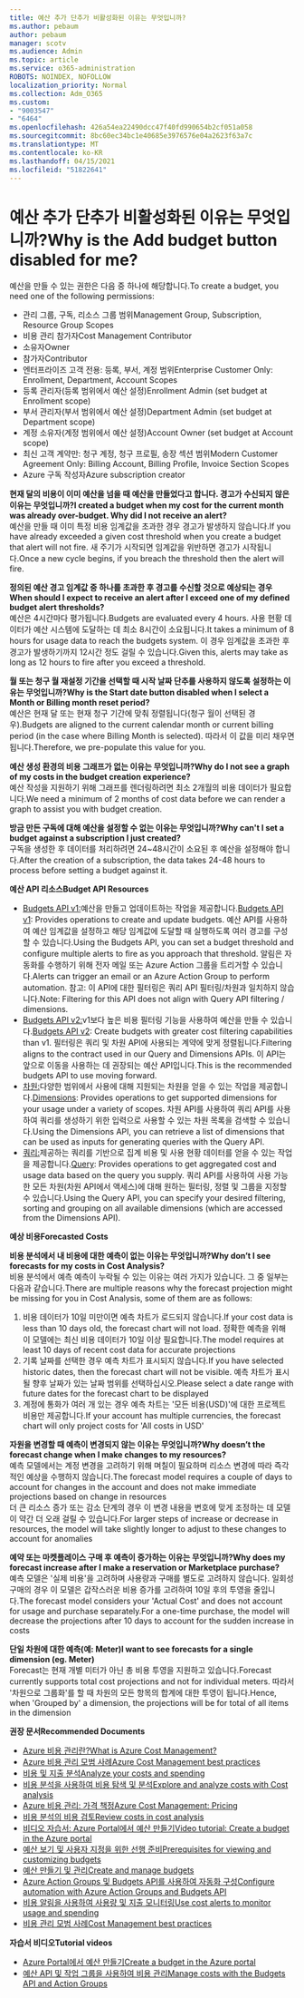 ```yaml
---
title: 예산 추가 단추가 비활성화된 이유는 무엇입니까?
ms.author: pebaum
author: pebaum
manager: scotv
ms.audience: Admin
ms.topic: article
ms.service: o365-administration
ROBOTS: NOINDEX, NOFOLLOW
localization_priority: Normal
ms.collection: Adm_O365
ms.custom:
- "9003547"
- "6464"
ms.openlocfilehash: 426a54ea22490dcc47f40fd990654b2cf051a058
ms.sourcegitcommit: 8bc60ec34bc1e40685e3976576e04a2623f63a7c
ms.translationtype: MT
ms.contentlocale: ko-KR
ms.lasthandoff: 04/15/2021
ms.locfileid: "51822641"
---
```

# <a name="why-is-the-add-budget-button-disabled-for-me"></a><span data-ttu-id="43d9b-102">예산 추가 단추가 비활성화된 이유는 무엇입니까?</span><span class="sxs-lookup"><span data-stu-id="43d9b-102">Why is the Add budget button disabled for me?</span></span>

<span data-ttu-id="43d9b-103">예산을 만들 수 있는 권한은 다음 중 하나에 해당합니다.</span><span class="sxs-lookup"><span data-stu-id="43d9b-103">To create a budget, you need one of the following permissions:</span></span>

- <span data-ttu-id="43d9b-104">관리 그룹, 구독, 리소스 그룹 범위</span><span class="sxs-lookup"><span data-stu-id="43d9b-104">Management Group, Subscription, Resource Group Scopes</span></span>
- <span data-ttu-id="43d9b-105">비용 관리 참가자</span><span class="sxs-lookup"><span data-stu-id="43d9b-105">Cost Management Contributor</span></span>
- <span data-ttu-id="43d9b-106">소유자</span><span class="sxs-lookup"><span data-stu-id="43d9b-106">Owner</span></span>
- <span data-ttu-id="43d9b-107">참가자</span><span class="sxs-lookup"><span data-stu-id="43d9b-107">Contributor</span></span>
- <span data-ttu-id="43d9b-108">엔터프라이즈 고객 전용: 등록, 부서, 계정 범위</span><span class="sxs-lookup"><span data-stu-id="43d9b-108">Enterprise Customer Only: Enrollment, Department, Account Scopes</span></span>
- <span data-ttu-id="43d9b-109">등록 관리자(등록 범위에서 예산 설정)</span><span class="sxs-lookup"><span data-stu-id="43d9b-109">Enrollment Admin (set budget at Enrollment scope)</span></span>
- <span data-ttu-id="43d9b-110">부서 관리자(부서 범위에서 예산 설정)</span><span class="sxs-lookup"><span data-stu-id="43d9b-110">Department Admin (set budget at Department scope)</span></span>
- <span data-ttu-id="43d9b-111">계정 소유자(계정 범위에서 예산 설정)</span><span class="sxs-lookup"><span data-stu-id="43d9b-111">Account Owner (set budget at Account scope)</span></span>
- <span data-ttu-id="43d9b-112">최신 고객 계약만: 청구 계정, 청구 프로필, 송장 섹션 범위</span><span class="sxs-lookup"><span data-stu-id="43d9b-112">Modern Customer Agreement Only: Billing Account, Billing Profile, Invoice Section Scopes</span></span>
- <span data-ttu-id="43d9b-113">Azure 구독 작성자</span><span class="sxs-lookup"><span data-stu-id="43d9b-113">Azure subscription creator</span></span>

<span data-ttu-id="43d9b-114">**현재 달의 비용이 이미 예산을 넘을 때 예산을 만들었다고 합니다. 경고가 수신되지 않은 이유는 무엇입니까?**</span><span class="sxs-lookup"><span data-stu-id="43d9b-114">**I created a budget when my cost for the current month was already over-budget. Why did I not receive an alert?**</span></span>  
<span data-ttu-id="43d9b-115">예산을 만들 때 이미 특정 비용 임계값을 초과한 경우 경고가 발생하지 않습니다.</span><span class="sxs-lookup"><span data-stu-id="43d9b-115">If you have already exceeded a given cost threshold when you create a budget that alert will not fire.</span></span> <span data-ttu-id="43d9b-116">새 주기가 시작되면 임계값을 위반하면 경고가 시작됩니다.</span><span class="sxs-lookup"><span data-stu-id="43d9b-116">Once a new cycle begins, if you breach the threshold then the alert will fire.</span></span>

<span data-ttu-id="43d9b-117">**정의된 예산 경고 임계값 중 하나를 초과한 후 경고를 수신할 것으로 예상되는 경우**</span><span class="sxs-lookup"><span data-stu-id="43d9b-117">**When should I expect to receive an alert after I exceed one of my defined budget alert thresholds?**</span></span>  
<span data-ttu-id="43d9b-118">예산은 4시간마다 평가됩니다.</span><span class="sxs-lookup"><span data-stu-id="43d9b-118">Budgets are evaluated every 4 hours.</span></span> <span data-ttu-id="43d9b-119">사용 현황 데이터가 예산 시스템에 도달하는 데 최소 8시간이 소요됩니다.</span><span class="sxs-lookup"><span data-stu-id="43d9b-119">It takes a minimum of 8 hours for usage data to reach the budgets system.</span></span> <span data-ttu-id="43d9b-120">이 경우 임계값을 초과한 후 경고가 발생하기까지 12시간 정도 걸릴 수 있습니다.</span><span class="sxs-lookup"><span data-stu-id="43d9b-120">Given this, alerts may take as long as 12 hours to fire after you exceed a threshold.</span></span>

<span data-ttu-id="43d9b-121">**월 또는 청구 월 재설정 기간을 선택할 때 시작 날짜 단추를 사용하지 않도록 설정하는 이유는 무엇입니까?**</span><span class="sxs-lookup"><span data-stu-id="43d9b-121">**Why is the Start date button disabled when I select a Month or Billing month reset period?**</span></span>  
<span data-ttu-id="43d9b-122">예산은 현재 달 또는 현재 청구 기간에 맞춰 정렬됩니다(청구 월이 선택된 경우).</span><span class="sxs-lookup"><span data-stu-id="43d9b-122">Budgets are aligned to the current calendar month or current billing period (in the case where Billing Month is selected).</span></span> <span data-ttu-id="43d9b-123">따라서 이 값을 미리 채우면 됩니다.</span><span class="sxs-lookup"><span data-stu-id="43d9b-123">Therefore, we pre-populate this value for you.</span></span>

<span data-ttu-id="43d9b-124">**예산 생성 환경의 비용 그래프가 없는 이유는 무엇입니까?**</span><span class="sxs-lookup"><span data-stu-id="43d9b-124">**Why do I not see a graph of my costs in the budget creation experience?**</span></span>  
<span data-ttu-id="43d9b-125">예산 작성을 지원하기 위해 그래프를 렌더링하려면 최소 2개월의 비용 데이터가 필요합니다.</span><span class="sxs-lookup"><span data-stu-id="43d9b-125">We need a minimum of 2 months of cost data before we can render a graph to assist you with budget creation.</span></span>

<span data-ttu-id="43d9b-126">**방금 만든 구독에 대해 예산을 설정할 수 없는 이유는 무엇입니까?**</span><span class="sxs-lookup"><span data-stu-id="43d9b-126">**Why can't I set a budget against a subscription I just created?**</span></span>  
<span data-ttu-id="43d9b-127">구독을 생성한 후 데이터를 처리하려면 24~48시간이 소요된 후 예산을 설정해야 합니다.</span><span class="sxs-lookup"><span data-stu-id="43d9b-127">After the creation of a subscription, the data takes 24-48 hours to process before setting a budget against it.</span></span>

<span data-ttu-id="43d9b-128">**예산 API 리소스**</span><span class="sxs-lookup"><span data-stu-id="43d9b-128">**Budget API Resources**</span></span>

- <span data-ttu-id="43d9b-129">[Budgets API v1:](https://docs.microsoft.com/rest/api/consumption/budgets?WT.mc_id=Portal-Microsoft_Azure_Support)예산을 만들고 업데이트하는 작업을 제공합니다.</span><span class="sxs-lookup"><span data-stu-id="43d9b-129">[Budgets API v1](https://docs.microsoft.com/rest/api/consumption/budgets?WT.mc_id=Portal-Microsoft_Azure_Support): Provides operations to create and update budgets.</span></span> <span data-ttu-id="43d9b-130">예산 API를 사용하여 예산 임계값을 설정하고 해당 임계값에 도달할 때 실행하도록 여러 경고를 구성할 수 있습니다.</span><span class="sxs-lookup"><span data-stu-id="43d9b-130">Using the Budgets API, you can set a budget threshold and configure multiple alerts to fire as you approach that threshold.</span></span> <span data-ttu-id="43d9b-131">알림은 자동화를 수행하기 위해 전자 메일 또는 Azure Action 그룹을 트리거할 수 있습니다.</span><span class="sxs-lookup"><span data-stu-id="43d9b-131">Alerts can trigger an email or an Azure Action Group to perform automation.</span></span> <span data-ttu-id="43d9b-132">참고: 이 API에 대한 필터링은 쿼리 API 필터링/차원과 일치하지 않습니다.</span><span class="sxs-lookup"><span data-stu-id="43d9b-132">Note: Filtering for this API does not align with Query API filtering / dimensions.</span></span>
- <span data-ttu-id="43d9b-133">[Budgets API v2:](https://github.com/Azure/azure-rest-api-specs/blob/master/specification/cost-management/resource-manager/Microsoft.CostManagement/preview/2019-04-01-preview/examples/CreateOrUpdateBudget.json)v1보다 높은 비용 필터링 기능을 사용하여 예산을 만들 수 있습니다.</span><span class="sxs-lookup"><span data-stu-id="43d9b-133">[Budgets API v2](https://github.com/Azure/azure-rest-api-specs/blob/master/specification/cost-management/resource-manager/Microsoft.CostManagement/preview/2019-04-01-preview/examples/CreateOrUpdateBudget.json): Create budgets with greater cost filtering capabilities than v1.</span></span> <span data-ttu-id="43d9b-134">필터링은 쿼리 및 차원 API에 사용되는 계약에 맞게 정렬됩니다.</span><span class="sxs-lookup"><span data-stu-id="43d9b-134">Filtering aligns to the contract used in our Query and Dimensions APIs.</span></span> <span data-ttu-id="43d9b-135">이 API는 앞으로 이동을 사용하는 데 권장되는 예산 API입니다.</span><span class="sxs-lookup"><span data-stu-id="43d9b-135">This is the recommended budgets API to use moving forward.</span></span>
- <span data-ttu-id="43d9b-136">[차원:](https://docs.microsoft.com/rest/api/cost-management/dimensions?WT.mc_id=Portal-Microsoft_Azure_Support)다양한 범위에서 사용에 대해 지원되는 차원을 얻을 수 있는 작업을 제공합니다.</span><span class="sxs-lookup"><span data-stu-id="43d9b-136">[Dimensions](https://docs.microsoft.com/rest/api/cost-management/dimensions?WT.mc_id=Portal-Microsoft_Azure_Support): Provides operations to get supported dimensions for your usage under a variety of scopes.</span></span> <span data-ttu-id="43d9b-137">차원 API를 사용하여 쿼리 API를 사용하여 쿼리를 생성하기 위한 입력으로 사용할 수 있는 차원 목록을 검색할 수 있습니다.</span><span class="sxs-lookup"><span data-stu-id="43d9b-137">Using the Dimensions API, you can retrieve a list of dimensions that can be used as inputs for generating queries with the Query API.</span></span>
- <span data-ttu-id="43d9b-138">[쿼리:](https://docs.microsoft.com/rest/api/cost-management/query?WT.mc_id=Portal-Microsoft_Azure_Support)제공하는 쿼리를 기반으로 집계 비용 및 사용 현황 데이터를 얻을 수 있는 작업을 제공합니다.</span><span class="sxs-lookup"><span data-stu-id="43d9b-138">[Query](https://docs.microsoft.com/rest/api/cost-management/query?WT.mc_id=Portal-Microsoft_Azure_Support): Provides operations to get aggregated cost and usage data based on the query you supply.</span></span> <span data-ttu-id="43d9b-139">쿼리 API를 사용하여 사용 가능한 모든 차원(차원 API에서 액세스)에 대해 원하는 필터링, 정렬 및 그룹을 지정할 수 있습니다.</span><span class="sxs-lookup"><span data-stu-id="43d9b-139">Using the Query API, you can specify your desired filtering, sorting and grouping on all available dimensions (which are accessed from the Dimensions API).</span></span>

<span data-ttu-id="43d9b-140">**예상 비용**</span><span class="sxs-lookup"><span data-stu-id="43d9b-140">**Forecasted Costs**</span></span>

<span data-ttu-id="43d9b-141">**비용 분석에서 내 비용에 대한 예측이 없는 이유는 무엇입니까?**</span><span class="sxs-lookup"><span data-stu-id="43d9b-141">**Why don’t I see forecasts for my costs in Cost Analysis?**</span></span>  
<span data-ttu-id="43d9b-142">비용 분석에서 예측 예측이 누락될 수 있는 이유는 여러 가지가 있습니다. 그 중 일부는 다음과 같습니다.</span><span class="sxs-lookup"><span data-stu-id="43d9b-142">There are multiple reasons why the forecast projection might be missing for you in Cost Analysis, some of them are as follows:</span></span>

1. <span data-ttu-id="43d9b-143">비용 데이터가 10일 미만이면 예측 차트가 로드되지 않습니다.</span><span class="sxs-lookup"><span data-stu-id="43d9b-143">If your cost data is less than 10 days old, the forecast chart will not load.</span></span> <span data-ttu-id="43d9b-144">정확한 예측을 위해 이 모델에는 최신 비용 데이터가 10일 이상 필요합니다.</span><span class="sxs-lookup"><span data-stu-id="43d9b-144">The model requires at least 10 days of recent cost data for accurate projections</span></span>
2. <span data-ttu-id="43d9b-145">기록 날짜를 선택한 경우 예측 차트가 표시되지 않습니다.</span><span class="sxs-lookup"><span data-stu-id="43d9b-145">If you have selected historic dates, then the forecast chart will not be visible.</span></span> <span data-ttu-id="43d9b-146">예측 차트가 표시될 향후 날짜가 있는 날짜 범위를 선택하십시오.</span><span class="sxs-lookup"><span data-stu-id="43d9b-146">Please select a date range with future dates for the forecast chart to be displayed</span></span>
3. <span data-ttu-id="43d9b-147">계정에 통화가 여러 개 있는 경우 예측 차트는 '모든 비용(USD)'에 대한 프로젝트 비용만 제공합니다.</span><span class="sxs-lookup"><span data-stu-id="43d9b-147">If your account has multiple currencies, the forecast chart will only project costs for 'All costs in USD'</span></span>

<span data-ttu-id="43d9b-148">**자원을 변경할 때 예측이 변경되지 않는 이유는 무엇입니까?**</span><span class="sxs-lookup"><span data-stu-id="43d9b-148">**Why doesn’t the forecast change when I make changes to my resources?**</span></span>  
<span data-ttu-id="43d9b-149">예측 모델에서는 계정 변경을 고려하기 위해 며칠이 필요하며 리소스 변경에 따라 즉각적인 예상을 수행하지 않습니다.</span><span class="sxs-lookup"><span data-stu-id="43d9b-149">The forecast model requires a couple of days to account for changes in the account and does not make immediate projections based on change in resources</span></span>  
<span data-ttu-id="43d9b-150">더 큰 리소스 증가 또는 감소 단계의 경우 이 변경 내용을 변호에 맞게 조정하는 데 모델이 약간 더 오래 걸릴 수 있습니다.</span><span class="sxs-lookup"><span data-stu-id="43d9b-150">For larger steps of increase or decrease in resources, the model will take slightly longer to adjust to these changes to account for anomalies</span></span>

<span data-ttu-id="43d9b-151">**예약 또는 마켓플레이스 구매 후 예측이 증가하는 이유는 무엇입니까?**</span><span class="sxs-lookup"><span data-stu-id="43d9b-151">**Why does my forecast increase after I make a reservation or Marketplace purchase?**</span></span>  
<span data-ttu-id="43d9b-152">예측 모델은 '실제 비용'을 고려하며 사용량과 구매를 별도로 고려하지 않습니다. 일회성 구매의 경우 이 모델은 갑작스러운 비용 증가를 고려하여 10일 후의 투영을 줄입니다.</span><span class="sxs-lookup"><span data-stu-id="43d9b-152">The forecast model considers your 'Actual Cost' and does not account for usage and purchase separately.For a one-time purchase, the model will decrease the projections after 10 days to account for the sudden increase in costs</span></span>

<span data-ttu-id="43d9b-153">**단일 차원에 대한 예측(예: Meter)**</span><span class="sxs-lookup"><span data-stu-id="43d9b-153">**I want to see forecasts for a single dimension (eg. Meter)**</span></span>  
<span data-ttu-id="43d9b-154">Forecast는 현재 개별 미터가 아닌 총 비용 투영을 지원하고 있습니다.</span><span class="sxs-lookup"><span data-stu-id="43d9b-154">Forecast currently supports total cost projections and not for individual meters.</span></span> <span data-ttu-id="43d9b-155">따라서 '차원으로 그룹화'를 할 때 차원의 모든 항목의 합계에 대한 투영이 됩니다.</span><span class="sxs-lookup"><span data-stu-id="43d9b-155">Hence, when 'Grouped by' a dimension, the projections will be for total of all items in the dimension</span></span>

<span data-ttu-id="43d9b-156">**권장 문서**</span><span class="sxs-lookup"><span data-stu-id="43d9b-156">**Recommended Documents**</span></span>

- [<span data-ttu-id="43d9b-157">Azure 비용 관리란?</span><span class="sxs-lookup"><span data-stu-id="43d9b-157">What is Azure Cost Management?</span></span>](https://docs.microsoft.com/azure/cost-management/overview-cost-mgt?WT.mc_id=Portal-Microsoft_Azure_Support)
- [<span data-ttu-id="43d9b-158">Azure 비용 관리 모범 사례</span><span class="sxs-lookup"><span data-stu-id="43d9b-158">Azure Cost Management best practices</span></span>](https://docs.microsoft.com/azure/cost-management/cost-mgt-best-practices?WT.mc_id=Portal-Microsoft_Azure_Support)
- [<span data-ttu-id="43d9b-159">비용 및 지출 분석</span><span class="sxs-lookup"><span data-stu-id="43d9b-159">Analyze your costs and spending</span></span>](https://docs.microsoft.com/azure/cost-management/quick-acm-cost-analysis?WT.mc_id=Portal-Microsoft_Azure_Support)
- [<span data-ttu-id="43d9b-160">비용 분석을 사용하여 비용 탐색 및 분석</span><span class="sxs-lookup"><span data-stu-id="43d9b-160">Explore and analyze costs with Cost analysis</span></span>](https://docs.microsoft.com/azure/cost-management/quick-acm-cost-analysis?WT.mc_id=Portal-Microsoft_Azure_Support)
- [<span data-ttu-id="43d9b-161">Azure 비용 관리: 가격 책정</span><span class="sxs-lookup"><span data-stu-id="43d9b-161">Azure Cost Management: Pricing</span></span>](https://azure.microsoft.com/services/cost-management/#pricing)
- [<span data-ttu-id="43d9b-162">비용 분석의 비용 검토</span><span class="sxs-lookup"><span data-stu-id="43d9b-162">Review costs in cost analysis</span></span>](https://docs.microsoft.com/azure/cost-management-billing/costs/quick-acm-cost-analysis?WT.mc_id=Portal-Microsoft_Azure_Support#review-costs-in-cost-analysis)
- [<span data-ttu-id="43d9b-163">비디오 자습서: Azure Portal에서 예산 만들기</span><span class="sxs-lookup"><span data-stu-id="43d9b-163">Video tutorial: Create a budget in the Azure portal</span></span>](https://www.youtube.com/watch?v=ExIVG_Gr45A&t=4s)
- [<span data-ttu-id="43d9b-164">예산 보기 및 사용자 지정을 위한 선행 준비</span><span class="sxs-lookup"><span data-stu-id="43d9b-164">Prerequisites for viewing and customizing budgets</span></span>](https://docs.microsoft.com/azure/cost-management-billing/costs/tutorial-acm-create-budgets?WT.mc_id=Portal-Microsoft_Azure_Support#prerequisites)
- [<span data-ttu-id="43d9b-165">예산 만들기 및 관리</span><span class="sxs-lookup"><span data-stu-id="43d9b-165">Create and manage budgets</span></span>](https://docs.microsoft.com/azure/cost-management-billing/costs/tutorial-acm-create-budgets?WT.mc_id=Portal-Microsoft_Azure_Support#create-a-budget-in-the-azure-portal)
- [<span data-ttu-id="43d9b-166">Azure Action Groups 및 Budgets API를 사용하여 자동화 구성</span><span class="sxs-lookup"><span data-stu-id="43d9b-166">Configure automation with Azure Action Groups and Budgets API</span></span>](https://docs.microsoft.com/azure/cost-management/tutorial-acm-create-budgets?WT.mc_id=Portal-Microsoft_Azure_Support#trigger-an-action-group)
- [<span data-ttu-id="43d9b-167">비용 알림을 사용하여 사용량 및 지출 모니터링</span><span class="sxs-lookup"><span data-stu-id="43d9b-167">Use cost alerts to monitor usage and spending</span></span>](https://docs.microsoft.com/azure/cost-management/cost-mgt-alerts-monitor-usage-spending?WT.mc_id=Portal-Microsoft_Azure_Support)
- [<span data-ttu-id="43d9b-168">비용 관리 모범 사례</span><span class="sxs-lookup"><span data-stu-id="43d9b-168">Cost Management best practices</span></span>](https://docs.microsoft.com/azure/cost-management/cost-mgt-best-practices?WT.mc_id=Portal-Microsoft_Azure_Support)  

<span data-ttu-id="43d9b-169">**자습서 비디오**</span><span class="sxs-lookup"><span data-stu-id="43d9b-169">**Tutorial videos**</span></span>

- [<span data-ttu-id="43d9b-170">Azure Portal에서 예산 만들기</span><span class="sxs-lookup"><span data-stu-id="43d9b-170">Create a budget in the Azure portal</span></span>](https://go.microsoft.com/fwlink/?linkid=2146761)
- [<span data-ttu-id="43d9b-171">예산 API 및 작업 그룹을 사용하여 비용 관리</span><span class="sxs-lookup"><span data-stu-id="43d9b-171">Manage costs with the Budgets API and Action Groups</span></span>](https://go.microsoft.com/fwlink/?linkid=2147038)